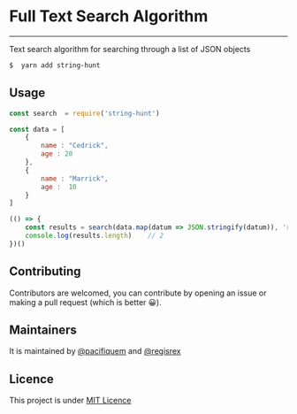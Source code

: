 # Full Text Search Algorithm
___

Text search algorithm for searching through a list of JSON objects

```bash
$  yarn add string-hunt
```

## Usage
```Javascript
const search  = require('string-hunt')

const data = [
    {
        name : "Cedrick",
        age : 20
    },
    {
        name : "Marrick",
        age :  10
    }
]

(() => {
    const results = search(data.map(datum => JSON.stringify(datum)), 'rick0')
    console.log(results.length)    // 2
})()

```
## Contributing
Contributors are welcomed, you can contribute by  opening an issue or making a pull request (which is better 😀).

## Maintainers 
It is maintained by [@pacifiquem](https://github.com/pacifiquem) and [@regisrex](https://github.com/regisrex)

## Licence 
This project is under [MIT Licence](./LICENCE)

